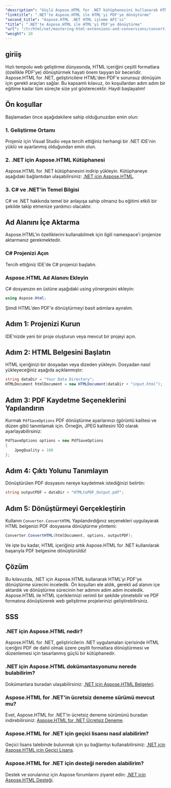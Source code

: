```yaml
---
"description": "Güçlü Aspose.HTML for .NET kütüphanesini kullanarak HTML içeriğini PDF'ye dönüştürmenin kapsamlı sürecini keşfedin. Bu kılavuz, geliştiricilere net bir kılavuz sunar."
"linktitle": ".NET'te Aspose.HTML ile HTML'yi PDF'ye dönüştürme"
"second_title": "Aspose.HTML .NET HTML işleme API'si"
"title": ".NET'te Aspose.HTML ile HTML'yi PDF'ye dönüştürme"
"url": "/tr/html/net/mastering-html-extensions-and-conversions/converting-html-to-pdf/"
"weight": 10
---
```


## giriiş

Hızlı tempolu web geliştirme dünyasında, HTML içeriğini çeşitli formatlara (özellikle PDF'ye) dönüştürmek hayati önem taşıyan bir beceridir. Aspose.HTML for .NET, geliştiricilere HTML'den PDF'e sorunsuz dönüşüm için gerekli araçları sağlar. Bu kapsamlı kılavuz, ön koşullardan adım adım bir eğitime kadar tüm süreçte size yol gösterecektir. Haydi başlayalım!

## Ön koşullar

Başlamadan önce aşağıdakilere sahip olduğunuzdan emin olun:

### 1. Geliştirme Ortamı
Projeniz için Visual Studio veya tercih ettiğiniz herhangi bir .NET IDE'nin yüklü ve ayarlanmış olduğundan emin olun.

### 2. .NET için Aspose.HTML Kütüphanesi
Aspose.HTML for .NET kütüphanesini indirip yükleyin. Kütüphaneye aşağıdaki bağlantıdan ulaşabilirsiniz: [.NET için Aspose.HTML](https://releases.aspose.com/html/net/).

### 3. C# ve .NET'in Temel Bilgisi
C# ve .NET hakkında temel bir anlayışa sahip olmanız bu eğitimi etkili bir şekilde takip etmenize yardımcı olacaktır.

## Ad Alanını İçe Aktarma

Aspose.HTML'in özelliklerini kullanabilmek için ilgili namespace'i projenize aktarmanız gerekmektedir.

### C# Projenizi Açın
Tercih ettiğiniz IDE'de C# projenizi başlatın.

### Aspose.HTML Ad Alanını Ekleyin
C# dosyanızın en üstüne aşağıdaki using yönergesini ekleyin:

```csharp
using Aspose.Html;
```

Şimdi HTML'den PDF'e dönüştürmeyi basit adımlara ayıralım.

## Adım 1: Projenizi Kurun
IDE'nizde yeni bir proje oluşturun veya mevcut bir projeyi açın.

## Adım 2: HTML Belgesini Başlatın
HTML içeriğinizi bir dosyadan veya dizeden yükleyin. Dosyadan nasıl yükleyeceğiniz aşağıda açıklanmıştır:

```csharp
string dataDir = "Your Data Directory";
HTMLDocument htmlDocument = new HTMLDocument(dataDir + "input.html");
```

## Adım 3: PDF Kaydetme Seçeneklerini Yapılandırın
Kurmak `PdfSaveOptions` PDF dönüştürme ayarlarınızı (görüntü kalitesi ve düzen gibi) tanımlamak için. Örneğin, JPEG kalitesini 100 olarak ayarlayabilirsiniz:

```csharp
PdfSaveOptions options = new PdfSaveOptions
{
    JpegQuality = 100
};
```

## Adım 4: Çıktı Yolunu Tanımlayın
Dönüştürülen PDF dosyasını nereye kaydetmek istediğinizi belirtin:

```csharp
string outputPDF = dataDir + "HTMLtoPDF_Output.pdf";
```

## Adım 5: Dönüştürmeyi Gerçekleştirin
Kullanın `Converter.ConvertHTML` Yapılandırdığınız seçenekleri uygulayarak HTML belgenizi PDF dosyasına dönüştürme yöntemi:

```csharp
Converter.ConvertHTML(htmlDocument, options, outputPDF);
```

Ve işte bu kadar, HTML içeriğiniz artık Aspose.HTML for .NET kullanılarak başarıyla PDF belgesine dönüştürüldü!

## Çözüm

Bu kılavuzda, .NET için Aspose.HTML kullanarak HTML'yi PDF'ye dönüştürme sürecini inceledik. Ön koşulları ele aldık, gerekli ad alanını içe aktardık ve dönüştürme sürecinin her adımını adım adım inceledik. Aspose.HTML ile HTML içeriklerinizi verimli bir şekilde yönetebilir ve PDF formatına dönüştürerek web geliştirme projelerinizi geliştirebilirsiniz.

## SSS

### .NET için Aspose.HTML nedir?
Aspose.HTML for .NET, geliştiricilerin .NET uygulamaları içerisinde HTML içeriğini PDF de dahil olmak üzere çeşitli formatlara dönüştürmesi ve düzenlemesi için tasarlanmış güçlü bir kütüphanedir.

### .NET için Aspose.HTML dokümantasyonunu nerede bulabilirim?
Dokümanlara buradan ulaşabilirsiniz: [.NET için Aspose.HTML Belgeleri](https://reference.aspose.com/html/net/).

### Aspose.HTML for .NET'in ücretsiz deneme sürümü mevcut mu?
Evet, Aspose.HTML for .NET'in ücretsiz deneme sürümünü buradan indirebilirsiniz: [Aspose.HTML for .NET Ücretsiz Deneme](https://releases.aspose.com/).

### Aspose.HTML for .NET için geçici lisansı nasıl alabilirim?
Geçici lisans talebinde bulunmak için şu bağlantıyı kullanabilirsiniz: [.NET için Aspose.HTML için Geçici Lisans](https://purchase.conholdate.com/temporary-license/).

### Aspose.HTML for .NET için desteği nereden alabilirim?
Destek ve sorularınız için Aspose forumlarını ziyaret edin: [.NET için Aspose.HTML Desteği](https://forum.aspose.com/).